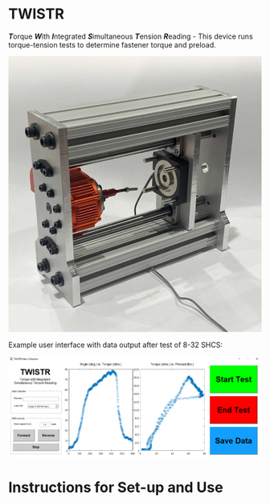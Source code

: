 # TWISTR
***T***orque ***W***ith ***I***ntegrated ***S***imultaneous ***T***ension ***R***eading - This device runs torque-tension tests to determine fastener torque and preload.

![TWISTR](./other/device.jpg)

Example user interface with data output after test of 8-32 SHCS:

![UI](./other/output.PNG)

# Instructions for Set-up and Use
